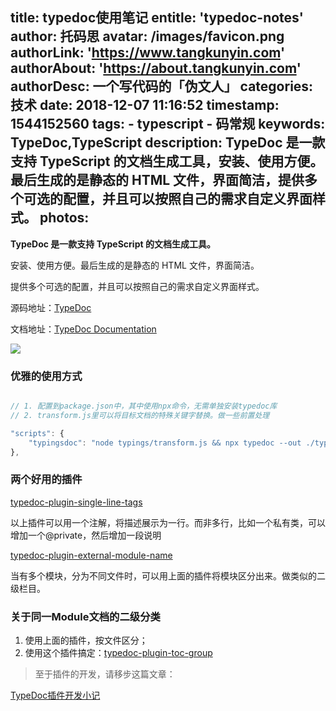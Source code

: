 title: typedoc使用笔记
entitle: 'typedoc-notes'
author: 托码思
avatar: /images/favicon.png
authorLink: 'https://www.tangkunyin.com'
authorAbout: 'https://about.tangkunyin.com'
authorDesc: 一个写代码的「伪文人」
categories: 技术
date: 2018-12-07 11:16:52
timestamp: 1544152560
tags: 
    - typescript
    - 码常规
keywords: TypeDoc,TypeScript
description: TypeDoc 是一款支持 TypeScript 的文档生成工具，安装、使用方便。最后生成的是静态的 HTML 文件，界面简洁，提供多个可选的配置，并且可以按照自己的需求自定义界面样式。
photos:
---

**TypeDoc 是一款支持 TypeScript 的文档生成工具。**

安装、使用方便。最后生成的是静态的 HTML 文件，界面简洁。

提供多个可选的配置，并且可以按照自己的需求自定义界面样式。

源码地址：[TypeDoc](https://github.com/TypeStrong/typedoc)

文档地址：[TypeDoc Documentation](https://typedoc.org/api/index.html)

![](/img/2018/15445225439852.jpg)


### 优雅的使用方式

```javascript

// 1. 配置到package.json中，其中使用npx命令，无需单独安装typedoc库
// 2. transform.js里可以将目标文档的特殊关键字替换。做一些前置处理

"scripts": {
    "typingsdoc": "node typings/transform.js && npx typedoc --out ./typings/doc  ./typings  --module umd"
},

```


### 两个好用的插件

[typedoc-plugin-single-line-tags](https://github.com/christopherthielen/typedoc-plugin-single-line-tags)

以上插件可以用一个注解，将描述展示为一行。而非多行，比如一个私有类，可以增加一个@private，然后增加一段说明


[typedoc-plugin-external-module-name](https://github.com/christopherthielen/typedoc-plugin-external-module-name)

当有多个模块，分为不同文件时，可以用上面的插件将模块区分出来。做类似的二级栏目。


### 关于同一Module文档的二级分类

1. 使用上面的插件，按文件区分；
2. 使用这个插件搞定：[typedoc-plugin-toc-group](https://github.com/tangkunyin/typedoc-plugin-toc-group)


> 至于插件的开发，请移步这篇文章：


[TypeDoc插件开发小记](https://shuoit.net/tech/how-to-create-plugin-for-typedoc-1545808023.html)


